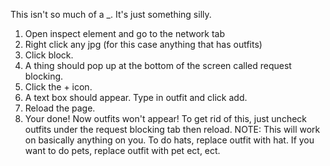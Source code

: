 This isn't so much of a _. It's just something silly.
1. Open inspect element and go to the network tab
2. Right click any jpg (for this case anything that has outfits)
3. Click block.
4. A thing should pop up at the bottom of the screen called request blocking.
5. Click the + icon.
6. A text box should appear. Type in outfit and click add.
7. Reload the page.
8. Your done! Now outfits won't appear! To get rid of this, just uncheck outfits under the request blocking tab then reload.
NOTE: This will work on basically anything on you. To do hats, replace outfit with hat. If you want to do pets, replace outfit with pet ect, ect.
